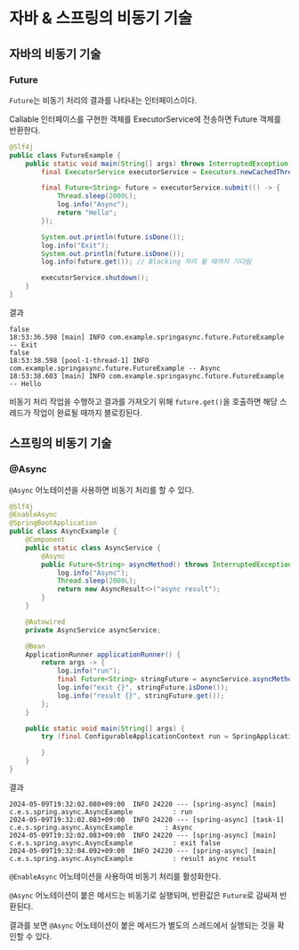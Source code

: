 # 자바 & 스프링의 비동기 기술

## 자바의 비동기 기술

### Future

`Future`는 비동기 처리의 결과를 나타내는 인터페이스이다.

Callable 인터페이스를 구현한 객체를 ExecutorService에 전송하면 Future 객체를 반환한다.

```java
@Slf4j
public class FutureExample {
    public static void main(String[] args) throws InterruptedException, ExecutionException {
        final ExecutorService executorService = Executors.newCachedThreadPool();

        final Future<String> future = executorService.submit(() -> {
            Thread.sleep(2000L);
            log.info("Async");
            return "Hello";
        });

        System.out.println(future.isDone());
        log.info("Exit");
        System.out.println(future.isDone());
        log.info(future.get()); // Blocking 처리 될 때까지 기다림

        executorService.shutdown();
    }
}
```

결과
```Console
false
18:53:36.598 [main] INFO com.example.springasync.future.FutureExample -- Exit
false
18:53:38.598 [pool-1-thread-1] INFO com.example.springasync.future.FutureExample -- Async
18:53:38.603 [main] INFO com.example.springasync.future.FutureExample -- Hello
```

비동기 처리 작업을 수행하고 결과를 가져오기 위해 `future.get()`을 호출하면 해당 스레드가 작업이 완료될 때까지 블로킹된다.

## 스프링의 비동기 기술

### @Async

`@Async` 어노테이션을 사용하면 비동기 처리를 할 수 있다.

```java
@Slf4j
@EnableAsync
@SpringBootApplication
public class AsyncExample {
    @Component
    public static class AsyncService {
        @Async
        public Future<String> asyncMethod() throws InterruptedException {
            log.info("Async");
            Thread.sleep(2000L);
            return new AsyncResult<>("async result");
        }
    }

    @Autowired
    private AsyncService asyncService;

    @Bean
    ApplicationRunner applicationRunner() {
        return args -> {
            log.info("run");
            final Future<String> stringFuture = asyncService.asyncMethod();
            log.info("exit {}", stringFuture.isDone());
            log.info("result {}", stringFuture.get());
        };
    }

    public static void main(String[] args) {
        try (final ConfigurableApplicationContext run = SpringApplication.run(AsyncExample.class, args)) {

        }
    }
}
```

결과
```Console
2024-05-09T19:32:02.080+09:00  INFO 24220 --- [spring-async] [main] c.e.s.spring.async.AsyncExample          : run
2024-05-09T19:32:02.083+09:00  INFO 24220 --- [spring-async] [task-1] c.e.s.spring.async.AsyncExample        : Async
2024-05-09T19:32:02.083+09:00  INFO 24220 --- [spring-async] [main] c.e.s.spring.async.AsyncExample          : exit false
2024-05-09T19:32:04.092+09:00  INFO 24220 --- [spring-async] [main] c.e.s.spring.async.AsyncExample          : result async result
```

`@EnableAsync` 어노테이션을 사용하여 비동기 처리를 활성화한다.

`@Async` 어노테이션이 붙은 메서드는 비동기로 실행되며, 반환값은 `Future`로 감싸져 반환된다.

결과를 보면 `@Async` 어노테이션이 붙은 메서드가 별도의 스레드에서 실행되는 것을 확인할 수 있다.

